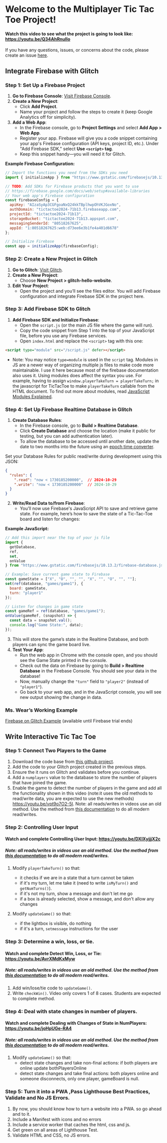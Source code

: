 # Welcome to the Multiplayer Tic Tac Toe Project! 

#### Watch this video to see what the project is going to look like: <https://youtu.be/Q34AhRnuIIo> 

If you have any questions, issues, or concerns about the code, please create an issue [here](https://github.com/lwear/FirebaseTicTacToe/issues/new).

## Integrate Firebase with Glitch



### Step 1: Set Up a Firebase Project

1. **Go to Firebase Console**: [Visit Firebase Console](https://console.firebase.google.com/).
2. **Create a New Project**:
   - Click **Add Project**.
   - Name your project and follow the steps to create it (keep Google Analytics off for simplicity).
3. **Add a Web App**:
   - In the Firebase console, go to **Project Settings** and select **Add App > Web App**.
   - Register your app. Firebase will give you a code snippet containing your app's Firebase configuration (API keys, project ID, etc.). Under "Add Firebase SDK," select **Use `<script>` tag**.
   - Keep this snippet handy—you will need it for Glitch.

**Example Firebase Configuration:**

```javascript
// Import the functions you need from the SDKs you need
import { initializeApp } from "https://www.gstatic.com/firebasejs/10.13.2/firebase-app.js";

// TODO: Add SDKs for Firebase products that you want to use
// https://firebase.google.com/docs/web/setup#available-libraries
// Your web app's Firebase configuration
const firebaseConfig = {
  apiKey: "AIzaSyAp3CGFgoaNxQ24kkTBplhwpOhVKJGoxNo",
  authDomain: "tictactoe2024-71b13.firebaseapp.com",
  projectId: "tictactoe2024-71b13",
  storageBucket: "tictactoe2024-71b13.appspot.com",
  messagingSenderId: "80518267625",
  appId: "1:80518267625:web:d73ee6e3b1fe4a401d6678"
};

// Initialize Firebase
const app = initializeApp(firebaseConfig);
```
### **Step 2: Create a New Project in Glitch**

1. **Go to Glitch**: [Visit Glitch](https://glitch.com/).  
2. **Create a New Project**:  
   * Choose **New Project \> glitch-hello-website**.  
3. **Edit Your Project**:  
   * Open the project and you’ll see the files editor. You will add Firebase configuration and integrate Firebase SDK in the project here.

### **Step 3: Add Firebase SDK to Glitch**

1. **Add Firebase SDK and Initialize Firebase**:  
   * Open the `script.js` (or the main JS file where the game will run).  
   * Copy the code snippet from Step 1 into the top of your JavaScript file, before you use any Firebase services.
   * Open `index.html` and replace the `<script>` tag with this one:
  ```html
  <script type="module" src="/script.js" defer></script>
  ```

   * Note: You may notice `type=module` is used in the `script` tag.  Modules in JS are a newer way of organizing multiple js files to make code more maintainable.  I use it here because most of the firebase documentation also uses it. Using modules does affect the syntax you use. For example, having to assign `window.playerTakeTurn = playerTakeTurn;` in the javascript for TicTacToe to make `playerTakeTurn` callable from the HTML document.  To find out more about modules, read [JavaScript Modules Explained](https://www.turing.com/kb/javascript-modules).
    
### **Step 4: Set Up Firebase Realtime Database in Glitch**

1. **Create Database Rules**:  
   * In the Firebase console, go to **Build \> Realtime Database**.  
   * Click **Create Database** and choose the location (make it public for testing, but you can add authentication later).
   * To allow the database to be accessed until another date, update the date to two months into the future using an [epoch time converter](https://www.epochconverter.com/).  

Set your Database Rules for public read/write during development using this JSON:  
```json
{
  "rules": {
    ".read": "now < 1730185200000",  // 2024-10-29
    ".write": "now < 1730185200000"  // 2024-10-29
  }
}
```

2. **Write/Read Data to/from Firebase**:  
   * You’ll now use Firebase's JavaScript API to save and retrieve game state. For example, here’s how to save the state of a Tic-Tac-Toe board and listen for changes:

**Example JavaScript:**  
```javascript
// Add this import near the top of your js file
import {
  getDatabase,
  ref,
  set,
  onValue
} from "https://www.gstatic.com/firebasejs/10.13.2/firebase-database.js";

// Example: Save current game state to Firebase
const gameState = ["X", "O", "", "", "X", "", "O", "", ""];
set(ref(database, "games/game1"), {
  board: gameState,
  turn: "player1"
});

// Listen for changes in game state
const gameRef = ref(database, "games/game1");
onValue(gameRef, (snapshot) => {
  const data = snapshot.val();
  console.log("Game State:", data);
});

```

3. This will store the game’s state in the Realtime Database, and both players can sync the game board live.  
4. **Test Your App**:  
   * Run the web app in Chrome with the console open, and you should see the Game State printed in the console.  
   * Check out the data on Firebase by going to **Build \> Realtime Database** in the Firebase Console. You should see your data in the database\!  
   * Now, manually change the `"turn"` field to `"player2"` (instead of `"player1"`).  
   * Go back to your web app, and in the JavaScript console, you will see new output showing the change in data.

  ### Ms. Wear’s Working Example
[Firebase on Glitch Example](https://firebase-on-glitch-example.glitch.me/) (available until Firebase trial ends) 


## Write Interactive Tic Tac Toe
### **Step 1: Connect Two Players to the Game**
   1. Download the code base from [this github project](https://github.com/lwear/FirebaseTicTacToe).
   2. Add the code to your Glitch project created in the previous steps.
   3. Ensure the it runs on Glitch and validates before you continue.
   4. Add a `numplayers` value to the database to store the number of players that have joined the game.
   5. Enable the game to detect the number of players in the game and add all the functionality shown in this video (note:it uses the old methods to read/write data, you are expected to use the new methods) <https://youtu.be/vpt9o7O2-5I>. Note: all reads/writes in videos use an old method. Use the method from [this documentation](https://firebase.google.com/docs/database/web/read-and-write#web-version-9_1) to do all modern read/writes.


### **Step 2: Controlling User Input**
#### Watch and complete **Controlling User Input**: <https://youtu.be/DXlXyjjjX2c>
##### Note: all reads/writes in videos use an old method. Use the method from [this documentation](https://firebase.google.com/docs/database/web/read-and-write#web-version-9_1) to do all modern read/writes.
 1. Modify `playerTakeTurn()` so that: 
    - it checks if we are in a state that a turn cannot be taken
    - if it's my turn, let me take it (need to write `isMyTurn()` and `getNumTurns()`).
    - if it's not my turn, show a message and don't let me go
    - if a box is already selected, show a message, and don't allow any changes
  
 2. Modify `updateGame()` so that:
    - if the lightbox is visible, do nothing
    - if it's a turn, `setmessage` instructions for the user
  
### **Step 3: Determine a win, loss, or tie.**
#### Watch and complete Detect Win, Loss, or Tie: <https://youtu.be/AvrXMdKxMyw> 
##### Note: all reads/writes in videos use an old method. Use the method from [this documentation](https://firebase.google.com/docs/database/web/read-and-write#web-version-9_1) to do all modern read/writes.
 1. Add win/lose/tie code to `updateGame()`.
 2. Write `checkWin()`. Video only covers 1 of 8 cases. Students are expected to complete method.

### **Step 4: Deal with state changes in number of players.**
#### Watch and complete Dealing with Changes of State in NumPlayers: <https://youtu.be/joHpUGe-RA4> 
##### Note: all reads/writes in videos use an old method. Use the method from [this documentation](https://firebase.google.com/docs/database/web/read-and-write#web-version-9_1) to do all modern read/writes.
 1. Modify `updateGame()` so that:
    - detect state changes and take non-final actions: if both players are online update bothPlayersOnline
    - detect state changes and take final actions: both players online and someone disconnects, only one player, gameBoard is null.
      
### **Step 5: Turn it into a PWA ,Pass Lighthouse Best Practices, Validate and No JS Errors.**
 1. By now, you should know how to turn a website into a PWA. so go ahead and to it.
 2. Include a Manifest with icons and no errors
 3. Include a service worker that caches the html, css and js.
 4. Get green on all areas of Lighthouse Test.
 5. Validate HTML and CSS, no JS errors.

